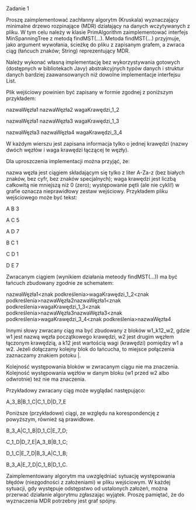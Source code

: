 Zadanie 1

Proszę zaimplementować zachłanny algorytm (Kruskala) wyznaczający minimalne drzewo rozpinające (MDR) działający na danych wczytywanych z pliku. W tym celu należy w klasie PrimAlgorithm zaimplementować interfejs MinSpanningTree z metodą findMST(...).
Metoda findMST(...) przyjmuje, jako argument wywołania, ścieżkę do pliku z zapisanym grafem, a zwraca ciąg (łańcuch znaków; String) reprezentujący MDR.

Należy wykonać własną implementację bez wykorzystywania gotowych (dostępnych w bibliotekach Javy) abstrakcyjnych typów danych i struktur danych bardziej zaawansowanych niż dowolne implementacje interfejsu List.

Plik wejściowy powinien być zapisany w formie zgodnej z poniższym przykładem:

nazwaWęzła1 nazwaWęzła2 wagaKrawędzi_1_2

nazwaWęzła1 nazwaWęzła3 wagaKrawędzi_1_3

nazwaWęzła3 nazwaWęzła4 wagaKrawędzi_3_4

W każdym wierszu jest zapisana informacja tylko o jednej krawędzi (nazwy dwóch węzłów i waga krawędzi łączącej te węzły).

Dla uproszczenia implementacji można przyjąć, że:

nazwa węzła jest ciągiem składającym się tylko z liter A-Za-z (bez białych znaków, bez cyfr, bez znaków specjalnych);
waga krawędzi jest liczbą całkowitą nie mniejszą niż 0 (zero);
występowanie pętli (ale nie cykli!) w grafie oznacza nieprawidłowy zestaw wejściowy.
Przykładem pliku wejściowego może być tekst:

A B 3

A C 5

A D 7

B C 1

C D 1

D E 7


Zwracanym ciągiem (wynikiem działania meteody findMST(...)) ma być łańcuch zbudowany zgodnie ze schematem:

nazwaWęzła1<znak podkreślenia>wagaKrawędzi_1_2<znak podkreślenia>nazwaWęzła2<znak potoku>nazwaWęzła1<znak podkreślenia>wagaKrawędzi_1_3<znak podkreślenia>nazwaWęzła3<znak potoku>nazwaWęzła3<znak podkreślenia>wagaKrawędzi_3_4<znak podkreślenia>nazwaWęzła4

Innymi słowy zwracany ciąg ma być zbudowany z bloków w1_k12_w2, gdzie w1 jest nazwą węzła początkowego krawędzi, w2 jest drugim węzłem łączonym krawędzią, a k12 jest wartością wagi (krawędzi) pomiędzy w1 a w2. Jeżeli dołączamy kolejny blok do łańcucha, to miejsce połączenia zaznaczamy znakiem potoku |.

Kolejność występowania bloków w zwracanym ciągu nie ma znaczenia. Kolejność występowania węzłów w danym bloku (w1 przed w2 albo odwrotnie) też nie ma znaczenia.

Przykładowy zwracany ciąg może wyglądać następująco:

A_3_B|B_1_C|C_1_D|D_7_E
  
Poniższe (przykładowe) ciągi, ze względu na korespondencję z powyższym, również są prawidłowe.

B_3_A|C_1_B|D_1_C|E_7_D;
  
C_1_D|D_7_E|A_3_B|B_1_C;
  
D_1_C|E_7_D|B_3_A|C_1_B;
  
B_3_A|E_7_D|C_1_B|D_1_C.

Zaimplementowany algorytm ma uwzględniać sytuację występowania błędów (niezgodności z założeniami) w pliku wejściowym. W każdej sytuacji, gdy występuje odstępstwo od ustalonych założeń, można przerwać działanie algorytmu zgłaszając wyjątek. Proszę pamiętać, że do wyznaczenia MDR potrzebny jest graf spójny.

